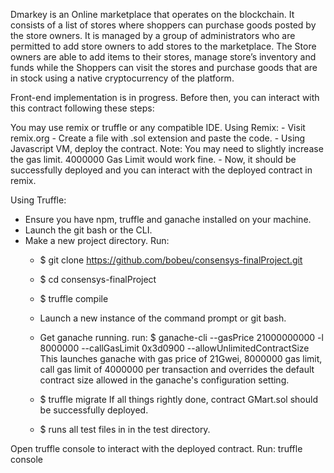 Dmarkey is an Online marketplace that operates on the blockchain.
It consists of a list of stores where shoppers can purchase goods posted by the store owners. 
It is managed by a group of administrators who are permitted to add store owners to add stores to the marketplace. 
The Store owners are able to add items to their stores, manage store’s inventory and funds while the Shoppers can visit 
     the stores and purchase goods that are in stock using a native cryptocurrency of the platform.
     
Front-end implementation is in progress. Before then, you can interact with this contract following these steps:

You may use remix or truffle or any compatible IDE.
  Using Remix:
    - Visit remix.org
    - Create a file with .sol extension and paste the code.
    - Using Javascript VM, deploy the contract.
      Note: You may need to slightly increase the gas limit. 4000000 Gas Limit would work fine.
    - Now, it should be successfully deployed and you can interact with the deployed contract in remix.
    
    
Using Truffle:
  - Ensure you have npm, truffle and ganache installed on your machine.
  - Launch the git bash or the CLI.
  - Make a new project directory.
  Run:
    * $ git clone https://github.com/bobeu/consensys-finalProject.git
    * $ cd consensys-finalProject
    * $ truffle compile
    * Launch a new instance of the command prompt or git bash.
    * Get ganache running. run:
                              $ ganache-cli --gasPrice 21000000000 -l 8000000 --callGasLimit 0x3d0900 --allowUnlimitedContractSize
                              This launches ganache with gas price of 21Gwei, 8000000 gas limit, call gas limit of 4000000 per transaction
                              and overrides the default contract size allowed in the ganache's configuration setting.
    * $ truffle migrate
          If all things rightly done, contract GMart.sol should be successfully deployed.
          
    * $ <truffle test> runs all test files in in the test directory.
    
Open truffle console to interact with the deployed contract. Run:
                                                                truffle console

